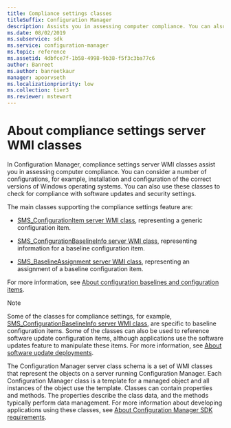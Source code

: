 ```yaml
---
title: Compliance settings classes
titleSuffix: Configuration Manager
description: Assists you in assessing computer compliance. You can also use these classes to check for compliance with software updates and security settings.
ms.date: 08/02/2019
ms.subservice: sdk
ms.service: configuration-manager
ms.topic: reference
ms.assetid: 4dbfce7f-1b58-4998-9b38-f5f3c3ba77c6
author: Banreet
ms.author: banreetkaur
manager: apoorvseth
ms.localizationpriority: low
ms.collection: tier3
ms.reviewer: mstewart
---
```


# About compliance settings server WMI classes

In Configuration Manager, compliance settings server WMI classes assist you in assessing computer compliance. You can consider a number of configurations, for example, installation and configuration of the correct versions of Windows operating systems. You can also use these classes to check for compliance with software updates and security settings.

The main classes supporting the compliance settings feature are:

- [SMS_ConfigurationItem server WMI class](sms_configurationitem-server-wmi-class.md), representing a generic configuration item.

- [SMS_ConfigurationBaselineInfo server WMI class](sms_configurationbaselineinfo-server-wmi-class.md), representing information for a baseline configuration item.

- [SMS_BaselineAssignment server WMI class](sms_baselineassignment-server-wmi-class.md), representing an assignment of a baseline configuration item.

For more information, see [About configuration baselines and configuration items](../../compliance/about-configuration-baselines-and-configuration-items.md).

> [!NOTE]
> Some of the classes for compliance settings, for example, [SMS_ConfigurationBaselineInfo server WMI class](sms_configurationbaselineinfo-server-wmi-class.md), are specific to baseline configuration items. Some of the classes can also be used to reference software update configuration items, although applications use the software updates feature to manipulate these items. For more information, see [About software update deployments](../../sum/about-software-updates-deployments.md).

The Configuration Manager server class schema is a set of WMI classes that represent the objects on a server running Configuration Manager. Each Configuration Manager class is a template for a managed object and all instances of the object use the template. Classes can contain properties and methods. The properties describe the class data, and the methods typically perform data management. For more information about developing applications using these classes, see [About Configuration Manager SDK requirements](../../core/reqs/about-configuration-manager-sdk-requirements.md).
